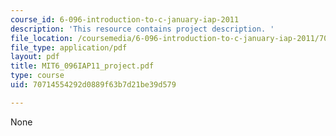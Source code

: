 ```yaml
---
course_id: 6-096-introduction-to-c-january-iap-2011
description: 'This resource contains project description. '
file_location: /coursemedia/6-096-introduction-to-c-january-iap-2011/70714554292d0889f63b7d21be39d579_MIT6_096IAP11_project.pdf
file_type: application/pdf
layout: pdf
title: MIT6_096IAP11_project.pdf
type: course
uid: 70714554292d0889f63b7d21be39d579

---
```

None